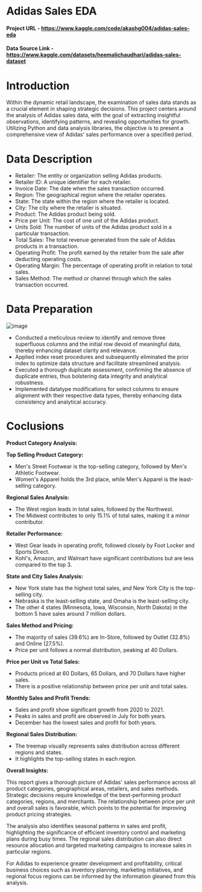 # Adidas Sales EDA

#### Project URL - https://www.kaggle.com/code/akashg004/adidas-sales-eda
#### Data Source Link - https://www.kaggle.com/datasets/heemalichaudhari/adidas-sales-dataset

# Introduction

Within the dynamic retail landscape, the examination of sales data stands as a crucial element in shaping strategic decisions. This project centers around the analysis of Adidas sales data, with the goal of extracting insightful observations, identifying patterns, and revealing opportunities for growth. Utilizing Python and data analysis libraries, the objective is to present a comprehensive view of Adidas' sales performance over a specified period.

# Data Description

* Retailer: The entity or organization selling Adidas products.
* Retailer ID: A unique identifier for each retailer.
* Invoice Date: The date when the sales transaction occurred.
* Region: The geographical region where the retailer operates.
* State: The state within the region where the retailer is located.
* City: The city where the retailer is situated.
* Product: The Adidas product being sold.
* Price per Unit: The cost of one unit of the Adidas product.
* Units Sold: The number of units of the Adidas product sold in a particular transaction.
* Total Sales: The total revenue generated from the sale of Adidas products in a transaction.
* Operating Profit: The profit earned by the retailer from the sale after deducting operating costs.
* Operating Margin: The percentage of operating profit in relation to total sales.
* Sales Method: The method or channel through which the sales transaction occurred.

# Data Preparation

![image](https://github.com/iamgakash/Projects/assets/159927555/cd40b0dd-fc01-4f71-9e96-215a2f2f302b)

- Conducted a meticulous review to identify and remove three superfluous columns and the initial row devoid of meaningful data, thereby enhancing dataset clarity and relevance.
- Applied index reset procedures and subsequently eliminated the prior index to optimize data structure and facilitate streamlined analysis.
- Executed a thorough duplicate assessment, confirming the absence of duplicate entries, thus bolstering data integrity and analytical robustness.
- Implemented datatype modifications for select columns to ensure alignment with their respective data types, thereby enhancing data consistency and analytical accuracy.

# Coclusions

**Product Category Analysis:**

**Top Selling Product Category:**

* Men's Street Footwear is the top-selling category, followed by Men's Athletic Footwear.
* Women's Apparel holds the 3rd place, while Men's Apparel is the least-selling category.

**Regional Sales Analysis:**

* The West region leads in total sales, followed by the Northwest.
* The Midwest contributes to only 15.1% of total sales, making it a minor contributor.

**Retailer Performance:**

* West Gear leads in operating profit, followed closely by Foot Locker and Sports Direct.
* Kohl's, Amazon, and Walmart have significant contributions but are less compared to the top 3.

**State and City Sales Analysis:**

* New York state has the highest total sales, and New York City is the top-selling city.
* Nebraska is the least-selling state, and Omaha is the least-selling city.
* The other 4 states (Minnesota, Iowa, Wisconsin, North Dakota) in the bottom 5 have sales around 7 million dollars.

**Sales Method and Pricing:**

* The majority of sales (39.6%) are In-Store, followed by Outlet (32.8%) and Online (27.5%).
* Price per unit follows a normal distribution, peaking at 40 Dollars.

**Price per Unit vs Total Sales:**

* Products priced at 60 Dollars, 65 Dollars, and 70 Dollars have higher sales.
* There is a positive relationship between price per unit and total sales.

**Monthly Sales and Profit Trends:**

* Sales and profit show significant growth from 2020 to 2021.
* Peaks in sales and profit are observed in July for both years.
* December has the lowest sales and profit for both years.

**Regional Sales Distribution:**

* The treemap visually represents sales distribution across different regions and states.
* It highlights the top-selling states in each region.

**Overall Insights:**

This report gives a thorough picture of Adidas' sales performance across all product categories, geographical areas, retailers, and sales methods. Strategic decisions require knowledge of the best-performing product categories, regions, and merchants. The relationship between price per unit and overall sales is favorable, which points to the potential for improving product pricing strategies.

The analysis also identifies seasonal patterns in sales and profit, highlighting the significance of efficient inventory control and marketing plans during busy times. The regional sales distribution can also direct resource allocation and targeted marketing campaigns to increase sales in particular regions.

For Adidas to experience greater development and profitability, critical business choices such as inventory planning, marketing initiatives, and regional focus regions can be informed by the information gleaned from this analysis.





